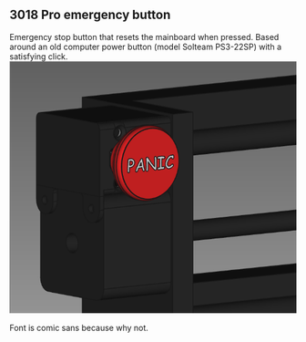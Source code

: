 ## 3018 Pro emergency button
Emergency stop button that resets the mainboard when pressed. Based around an old computer power button (model Solteam PS3-22SP) with a satisfying click.
![Emergency button placement](button.png)

Font is comic sans because why not.
